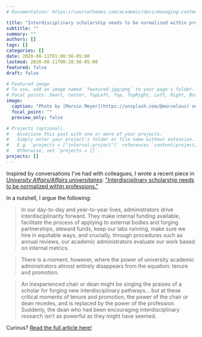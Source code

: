 ```yaml
---
# Documentation: https://sourcethemes.com/academic/docs/managing-content/

title: "Interdisciplinary scholarship needs to be normalized within professions"
subtitle: ""
summary: ""
authors: []
tags: []
categories: []
date: 2020-08-11T01:00:56-05:00
lastmod: 2020-08-11T00:28:56-05:00
featured: false
draft: false

# Featured image
# To use, add an image named `featured.jpg/png` to your page's folder.
# Focal points: Smart, Center, TopLeft, Top, TopRight, Left, Right, BottomLeft, Bottom, BottomRight.
image:
  caption: "Photo by [Marvin Meyer](https://unsplash.com/@marvelous) on [Unsplash](https://unsplash.com/photos/SYTO3xs06fU)"
  focal_point: ""
  preview_only: false

# Projects (optional).
#   Associate this post with one or more of your projects.
#   Simply enter your project's folder or file name without extension.
#   E.g. `projects = ["internal-project"]` references `content/project/deep-learning/index.md`.
#   Otherwise, set `projects = []`.
projects: []
---
```


Inspired by conversations I've had with colleagues, I wrote a recent piece in *[University Affairs/Affairs universitaires](https://www.universityaffairs.ca/)*: ["Interdisciplinary scholarship needs to be normalized within professions."](https://www.universityaffairs.ca/career-advice/career-advice-article/interdisciplinary-scholarship-needs-to-be-normalized-within-professions/)

In a nutshell, I argue the following:

>In our day-to-day and year-to-year lives, administrators drive interdisciplinarity forward. They make internal funding available, facilitate the process of applying to external bodies and forging partnerships, steward funds, keep our labs running, make sure we hire in equitable ways, and crucially, through procedures such as annual reviews, our academic administrators evaluate our work based on internal metrics.

>There is a moment, however, where the power of university academic administrators almost entirely disappears from the equation: tenure and promotion.

>An inexperienced chair or dean might be singing the praises of a scholar for forging new interdisciplinary pathways… but at these critical moments of tenure and promotion, the power of the chair or dean recedes, and is replaced by the power of the profession. Suddenly, the dean who had been encouraging interdisciplinary research isn’t as powerful as they might have seemed.

Curious? [Read the full article here!](https://www.universityaffairs.ca/career-advice/career-advice-article/interdisciplinary-scholarship-needs-to-be-normalized-within-professions/)
